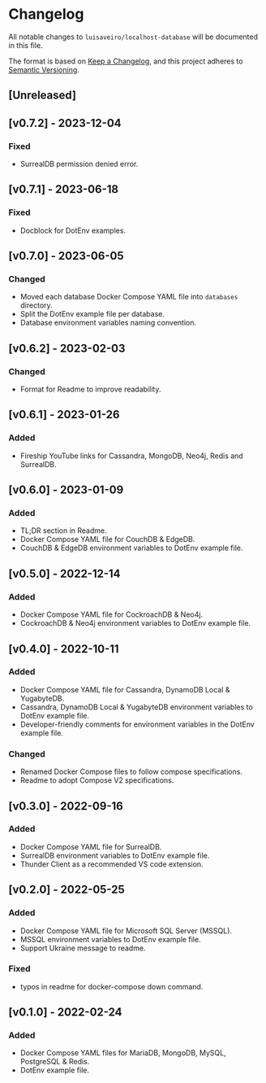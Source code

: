 # Changelog
All notable changes to `luisaveiro/localhost-database` will be documented in this file.

The format is based on [Keep a Changelog](https://keepachangelog.com/en/1.0.0/),
and this project adheres to [Semantic Versioning](https://semver.org/spec/v2.0.0.html).

## [Unreleased]

## [v0.7.2] - 2023-12-04
### Fixed
- SurrealDB permission denied error.

## [v0.7.1] - 2023-06-18
### Fixed
- Docblock for DotEnv examples.

## [v0.7.0] - 2023-06-05
### Changed
- Moved each database Docker Compose YAML file into `databases` directory.
- Split the DotEnv example file per database.
- Database environment variables naming convention.

## [v0.6.2] - 2023-02-03
### Changed
- Format for Readme to improve readability.

## [v0.6.1] - 2023-01-26
### Added
- Fireship YouTube links for Cassandra, MongoDB, Neo4j, Redis and SurrealDB.

## [v0.6.0] - 2023-01-09
### Added
- TL;DR section in Readme.
- Docker Compose YAML file for CouchDB & EdgeDB.
- CouchDB & EdgeDB environment variables to DotEnv example file.

## [v0.5.0] - 2022-12-14
### Added
- Docker Compose YAML file for CockroachDB & Neo4j.
- CockroachDB & Neo4j environment variables to DotEnv example file.

## [v0.4.0] - 2022-10-11
### Added
- Docker Compose YAML file for Cassandra, DynamoDB Local & YugabyteDB.
- Cassandra, DynamoDB Local & YugabyteDB environment variables to DotEnv example file.
- Developer-friendly comments for environment variables in the DotEnv example file.

### Changed
- Renamed Docker Compose files to follow compose specifications.
- Readme to adopt Compose V2 specifications.

## [v0.3.0] - 2022-09-16
### Added
- Docker Compose YAML file for SurrealDB.
- SurrealDB environment variables to DotEnv example file.
- Thunder Client as a recommended VS code extension.

## [v0.2.0] - 2022-05-25
### Added
- Docker Compose YAML file for Microsoft SQL Server (MSSQL).
- MSSQL environment variables to DotEnv example file.
- Support Ukraine message to readme.

### Fixed
- typos in readme for docker-compose down command.

## [v0.1.0] - 2022-02-24
### Added
- Docker Compose YAML files for MariaDB, MongoDB, MySQL, PostgreSQL & Redis.
- DotEnv example file.
